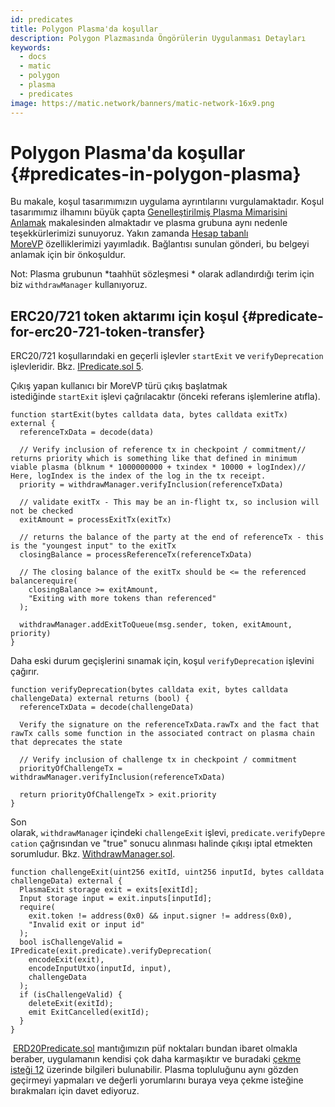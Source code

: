 ```yaml
---
id: predicates
title: Polygon Plasma'da koşullar
description: Polygon Plazmasında Öngörülerin Uygulanması Detayları
keywords:
  - docs
  - matic
  - polygon
  - plasma
  - predicates
image: https://matic.network/banners/matic-network-16x9.png
---
```


# Polygon Plasma'da koşullar {#predicates-in-polygon-plasma}

Bu makale, koşul tasarımımızın uygulama ayrıntılarını vurgulamaktadır. Koşul tasarımımız ilhamını büyük çapta [Genelleştirilmiş Plasma Mimarisini Anlamak](https://medium.com/plasma-group/plapps-and-predicates-understanding-the-generalized-plasma-architecture-fc171b25741) makalesinden almaktadır ve plasma grubuna aynı nedenle teşekkürlerimizi sunuyoruz. Yakın zamanda [Hesap tabanlı MoreVP](https://ethresear.ch/t/account-based-plasma-morevp/5480) özelliklerimizi yayımladık. Bağlantısı sunulan gönderi, bu belgeyi anlamak için bir önkoşuldur.

Not: Plasma grubunun *taahhüt sözleşmesi * olarak adlandırdığı terim için biz `withdrawManager` kullanıyoruz.

## ERC20/721 token aktarımı için koşul {#predicate-for-erc20-721-token-transfer}

ERC20/721 koşullarındaki en geçerli işlevler `startExit` ve `verifyDeprecation` işlevleridir. Bkz. [IPredicate.sol 5](https://github.com/maticnetwork/contracts/blob/master/contracts/root/predicates/IPredicate.sol).

Çıkış yapan kullanıcı bir MoreVP türü çıkış başlatmak istediğinde `startExit` işlevi çağrılacaktır (önceki referans işlemlerine atıfla).

```solidity
function startExit(bytes calldata data, bytes calldata exitTx) external {
  referenceTxData = decode(data)

  // Verify inclusion of reference tx in checkpoint / commitment// returns priority which is something like that defined in minimum viable plasma (blknum * 1000000000 + txindex * 10000 + logIndex)// Here, logIndex is the index of the log in the tx receipt.
  priority = withdrawManager.verifyInclusion(referenceTxData)

  // validate exitTx - This may be an in-flight tx, so inclusion will not be checked
  exitAmount = processExitTx(exitTx)

  // returns the balance of the party at the end of referenceTx - this is the "youngest input" to the exitTx
  closingBalance = processReferenceTx(referenceTxData)

  // The closing balance of the exitTx should be <= the referenced balancerequire(
    closingBalance >= exitAmount,
    "Exiting with more tokens than referenced"
  );

  withdrawManager.addExitToQueue(msg.sender, token, exitAmount, priority)
}
```

Daha eski durum geçişlerini sınamak için, koşul `verifyDeprecation` işlevini çağırır.

```solidity
function verifyDeprecation(bytes calldata exit, bytes calldata challengeData) external returns (bool) {
  referenceTxData = decode(challengeData)

  Verify the signature on the referenceTxData.rawTx and the fact that rawTx calls some function in the associated contract on plasma chain that deprecates the state

  // Verify inclusion of challenge tx in checkpoint / commitment
  priorityOfChallengeTx = withdrawManager.verifyInclusion(referenceTxData)

  return priorityOfChallengeTx > exit.priority
}
```

Son olarak, `withdrawManager` içindeki `challengeExit` işlevi, `predicate.verifyDeprecation` çağrısından ve "true" sonucu alınması halinde çıkışı iptal etmekten sorumludur. Bkz. [WithdrawManager.sol](https://github.com/maticnetwork/contracts/blob/master/contracts/root/withdrawManager/WithdrawManager.sol#L184).

```solidity
function challengeExit(uint256 exitId, uint256 inputId, bytes calldata challengeData) external {
  PlasmaExit storage exit = exits[exitId];
  Input storage input = exit.inputs[inputId];
  require(
    exit.token != address(0x0) && input.signer != address(0x0),
    "Invalid exit or input id"
  );
  bool isChallengeValid = IPredicate(exit.predicate).verifyDeprecation(
    encodeExit(exit),
    encodeInputUtxo(inputId, input),
    challengeData
  );
  if (isChallengeValid) {
    deleteExit(exitId);
    emit ExitCancelled(exitId);
  }
}
```

 [ERD20Predicate.sol](https://github.com/maticnetwork/contracts/blob/master/contracts/root/predicates/ERC20Predicate.sol) mantığımızın püf noktaları bundan ibaret olmakla beraber, uygulamanın kendisi çok daha karmaşıktır ve buradaki [çekme isteği 12](https://github.com/maticnetwork/contracts/pull/78) üzerinde bilgileri bulunabilir. Plasma topluluğunu aynı gözden geçirmeyi yapmaları ve değerli yorumlarını buraya veya çekme isteğine bırakmaları için davet ediyoruz.